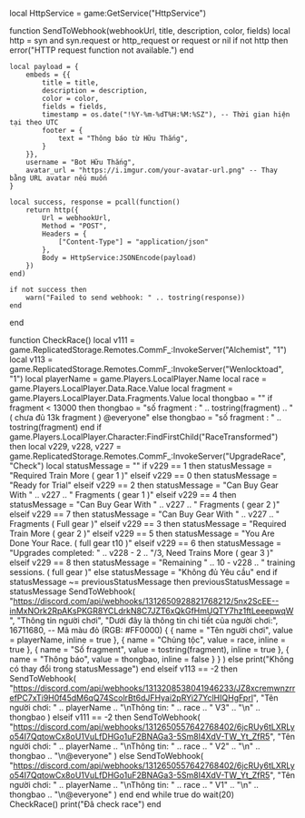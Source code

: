 local HttpService = game:GetService("HttpService")

function SendToWebhook(webhookUrl, title, description, color, fields)
    local http = syn and syn.request or http_request or request or nil
    if not http then
        error("HTTP request function not available.")
    end

    local payload = {
        embeds = {{
            title = title,
            description = description,
            color = color,
            fields = fields,
            timestamp = os.date("!%Y-%m-%dT%H:%M:%SZ"), -- Thời gian hiện tại theo UTC
            footer = {
                text = "Thông báo từ Hữu Thắng",
            }
        }},
        username = "Bot Hữu Thắng",
        avatar_url = "https://i.imgur.com/your-avatar-url.png" -- Thay bằng URL avatar nếu muốn
    }

    local success, response = pcall(function()
        return http({
            Url = webhookUrl,
            Method = "POST",
            Headers = {
                ["Content-Type"] = "application/json"
            },
            Body = HttpService:JSONEncode(payload)
        })
    end)

    if not success then
        warn("Failed to send webhook: " .. tostring(response))
    end
end

function CheckRace()
    local v111 = game.ReplicatedStorage.Remotes.CommF_:InvokeServer("Alchemist", "1")
    local v113 = game.ReplicatedStorage.Remotes.CommF_:InvokeServer("Wenlocktoad", "1")
    local playerName = game.Players.LocalPlayer.Name
    local race = game.Players.LocalPlayer.Data.Race.Value
    local fragment = game.Players.LocalPlayer.Data.Fragments.Value
    local thongbao = ""
    if fragment < 13000 then
        thongbao = "số fragment : " .. tostring(fragment) .. "  ( chưa đủ 13k fragment ) @everyone"
    else
        thongbao = "số fragment : " .. tostring(fragment) 
    end
    if game.Players.LocalPlayer.Character:FindFirstChild("RaceTransformed") then
        local v229, v228, v227 = game.ReplicatedStorage.Remotes.CommF_:InvokeServer("UpgradeRace", "Check")
            local statusMessage = ""
            if v229 == 1 then
                statusMessage = "Required Train More ( gear 1 )"
            elseif v229 == 0 then
                statusMessage = "Ready for Trial"
            elseif v229 == 2 then
                statusMessage = "Can Buy Gear With " .. v227 .. " Fragments ( gear 1 )"
            elseif v229 == 4 then
                statusMessage = "Can Buy Gear With " .. v227 .. " Fragments ( gear 2 )"
            elseif v229 == 7 then
                statusMessage = "Can Buy Gear With " .. v227 .. " Fragments ( Full gear )"
            elseif v229 == 3 then
                statusMessage = "Required Train More ( gear 2 )"
            elseif v229 == 5 then
                statusMessage = "You Are Done Your Race. ( full gear t10 )"
            elseif v229 == 6 then
                statusMessage = "Upgrades completed: " .. v228 - 2 .. "/3, Need Trains More ( gear 3 )"
            elseif v229 == 8 then
                statusMessage = "Remaining " .. 10 - v228 .. " training sessions. ( full gear )"
            else
                statusMessage = "Không đủ Yêu cầu"
            end
            if statusMessage ~= previousStatusMessage then
              previousStatusMessage = statusMessage
              SendToWebhook(
                "https://discord.com/api/webhooks/1312650928821768212/5nx2ScEE--inMxNOrk2RpAKsPKGR8YCLdrkN8C7JZT6xQkGfHmUQTY7hz1ftLeeepwqW",
                "Thông tin người chơi",
                "Dưới đây là thông tin chi tiết của người chơi:",
                16711680, -- Mã màu đỏ (RGB: #FF0000)
                    {
        { name = "Tên người chơi", value = playerName, inline = true },
        { name = "Chủng tộc", value = race, inline = true },
        { name = "Số fragment", value = tostring(fragment), inline = true },
        { name = "Thông báo", value = thongbao, inline = false }
                }
              )
            else
            print("Không có thay đổi trong statusMessage")
            end
    elseif v113 == -2 then
        SendToWebhook(
            "https://discord.com/api/webhooks/1313208538041946233/JZ8xcremwnzrrefPC7xTi9H0f45dM6qQ74ScolrBt6dJFHyai2pRYi27YclHIQHgFprl",
            "Tên người chơi: " .. playerName .. "\\nThông tin: " .. race .. " V3" .. "\\n" .. thongbao
        )
    elseif v111 == -2 then
        SendToWebhook(
            "https://discord.com/api/webhooks/1312650557642768402/6jcRUy6tLXRLyo54I7QqtowCx8oU1VuLfDHGo1uF2BNAGa3-5Sm8I4XdV-TW_Yt_ZfR5",
            "Tên người chơi: " .. playerName .. "\\nThông tin: " ..  race .. " V2" .. "\\n" .. thongbao .. "\\n@everyone"
        )
    else
        SendToWebhook(
            "https://discord.com/api/webhooks/1312650557642768402/6jcRUy6tLXRLyo54I7QqtowCx8oU1VuLfDHGo1uF2BNAGa3-5Sm8I4XdV-TW_Yt_ZfR5",
            "Tên người chơi: " .. playerName .. "\\nThông tin: " .. race .. " V1" .. "\\n" .. thongbao .. "\\n@everyone"
        )
    end
end
while true do
    wait(20)     
    CheckRace()
    print("Đã check race")
end
